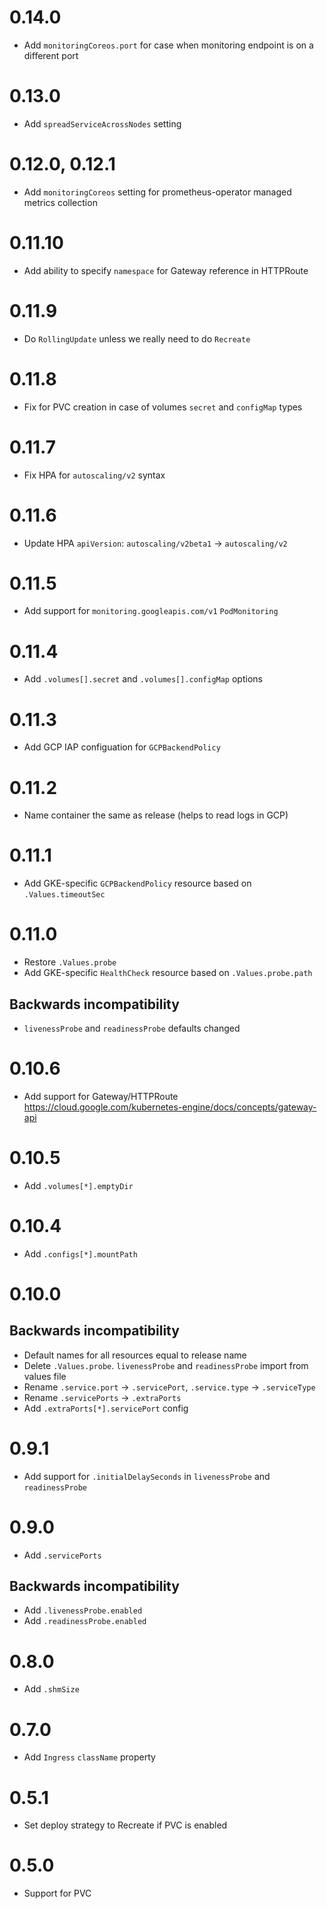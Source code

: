 # 0.14.0

* Add `monitoringCoreos.port` for case when monitoring endpoint is on a
  different port

# 0.13.0

* Add `spreadServiceAcrossNodes` setting

# 0.12.0, 0.12.1

* Add `monitoringCoreos` setting for prometheus-operator managed metrics
  collection

# 0.11.10

* Add ability to specify `namespace` for Gateway reference in HTTPRoute

# 0.11.9

* Do `RollingUpdate` unless we really need to do `Recreate`

# 0.11.8

* Fix for PVC creation in case of volumes `secret` and `configMap` types

# 0.11.7

* Fix HPA for `autoscaling/v2` syntax

# 0.11.6

* Update HPA `apiVersion`: `autoscaling/v2beta1` -> `autoscaling/v2`

# 0.11.5

* Add support for `monitoring.googleapis.com/v1` `PodMonitoring`

# 0.11.4

* Add `.volumes[].secret` and `.volumes[].configMap` options

# 0.11.3

* Add GCP IAP configuation for `GCPBackendPolicy`

# 0.11.2

* Name container the same as release (helps to read logs in GCP)

# 0.11.1

* Add GKE-specific `GCPBackendPolicy` resource based on `.Values.timeoutSec`

# 0.11.0

* Restore `.Values.probe`
* Add GKE-specific `HealthCheck` resource based on `.Values.probe.path`

## Backwards incompatibility

* `livenessProbe` and `readinessProbe` defaults changed

# 0.10.6

* Add support for Gateway/HTTPRoute
  https://cloud.google.com/kubernetes-engine/docs/concepts/gateway-api

# 0.10.5

* Add `.volumes[*].emptyDir`

# 0.10.4

* Add `.configs[*].mountPath`

# 0.10.0

## Backwards incompatibility

* Default names for all resources equal to release name
* Delete `.Values.probe`. `livenessProbe` and `readinessProbe` import from values file
* Rename `.service.port` -> `.servicePort`, `.service.type` -> `.serviceType`
* Rename `.servicePorts` -> `.extraPorts`
* Add `.extraPorts[*].servicePort` config

# 0.9.1

* Add support for `.initialDelaySeconds` in `livenessProbe` and `readinessProbe`

# 0.9.0

* Add `.servicePorts`

## Backwards incompatibility

* Add `.livenessProbe.enabled`
* Add `.readinessProbe.enabled`

# 0.8.0

* Add `.shmSize`

# 0.7.0

* Add `Ingress` `className` property

# 0.5.1

* Set deploy strategy to Recreate if PVC is enabled

# 0.5.0

* Support for PVC
